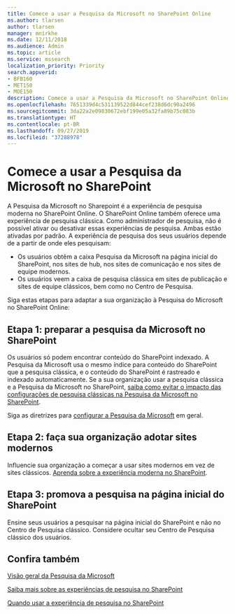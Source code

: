 ```yaml
---
title: Comece a usar a Pesquisa da Microsoft no SharePoint Online
ms.author: tlarsen
author: tlarsen
manager: mnirkhe
ms.date: 12/11/2018
ms.audience: Admin
ms.topic: article
ms.service: mssearch
localization_priority: Priority
search.appverid:
- BFB160
- MET150
- MOE150
description: Comece a usar a Pesquisa da Microsoft no SharePoint Online em sua organização
ms.openlocfilehash: 7651339d4c531139522d844cef238d6dc90a2496
ms.sourcegitcommit: 3da22a2e09830672ebf199e05a32fa89b75c083b
ms.translationtype: HT
ms.contentlocale: pt-BR
ms.lasthandoff: 09/27/2019
ms.locfileid: "37288978"
---
```

# <a name="get-started-with-microsoft-search-in-sharepoint"></a>Comece a usar a Pesquisa da Microsoft no SharePoint

A Pesquisa da Microsoft no Sharepoint é a experiência de pesquisa moderna no SharePoint Online. O SharePoint Online também oferece uma experiência de pesquisa clássica. Como administrador de pesquisa, não é possível ativar ou desativar essas experiências de pesquisa. Ambas estão ativadas por padrão. A experiência de pesquisa dos seus usuários depende de a partir de onde eles pesquisam:

- Os usuários obtêm a caixa Pesquisa da Microsoft na página inicial do SharePoint, nos sites de hub, nos sites de comunicação e nos sites de equipe modernos.
- Os usuários veem a caixa de pesquisa clássica em sites de publicação e sites de equipe clássicos, bem como no Centro de Pesquisa.

Siga estas etapas para adaptar a sua organização à Pesquisa do Microsoft no SharePoint Online:

## <a name="step-1-prepare-for-microsoft-search-in-sharepoint"></a>Etapa 1: preparar a pesquisa da Microsoft no SharePoint

Os usuários só podem encontrar conteúdo do SharePoint indexado. A Pesquisa da Microsoft usa o mesmo índice para conteúdo do SharePoint que a pesquisa clássica, e o conteúdo do SharePoint é rastreado e indexado automaticamente. Se a sua organização usar a pesquisa clássica e a Pesquisa da Microsoft no SharePoint, [saiba como evitar o impacto das configurações de pesquisa clássicas na Pesquisa da Microsoft no SharePoint](https://docs.microsoft.com/sharepoint/differences-classic-modern-search).

Siga as diretrizes para [configurar a Pesquisa da Microsoft](set-up-microsoft-search.md) em geral.


## <a name="step-2-get-your-organization-to-adopt-modern-sites"></a>Etapa 2: faça sua organização adotar sites modernos

Influencie sua organização a começar a usar sites modernos em vez de sites clássicos. [Aprenda sobre a experiência moderna no SharePoint](https://support.office.com/article/SharePoint-classic-and-modern-experiences-5725c103-505d-4a6e-9350-300d3ec7d73f).

## <a name="step-3-promote-searching-from-the-sharepoint-start-page"></a>Etapa 3: promova a pesquisa na página inicial do SharePoint

Ensine seus usuários a pesquisar na página inicial do SharePoint e não no Centro de Pesquisa clássico. Considere ocultar seu Centro de Pesquisa clássico dos usuários.

## <a name="see-also"></a>Confira também
[Visão geral da Pesquisa da Microsoft](overview-microsoft-search.md)

[Saiba mais sobre as experiências de pesquisa no SharePoint](https://docs.microsoft.com/sharepoint/overview-of-search)

[Quando usar a experiência de pesquisa no SharePoint](https://docs.microsoft.com/sharepoint/get-started-with-modern-search-experience)